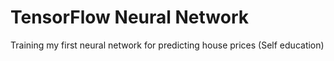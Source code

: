 # TensorFlow Neural Network

Training my first neural network for predicting house prices (Self education)
